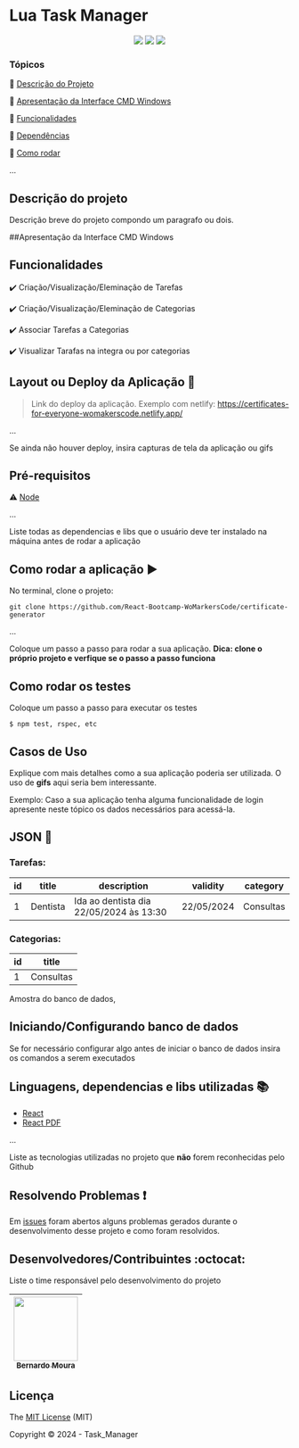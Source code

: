 <h1>Lua Task Manager</h1> 

<p align="center">
  <img src="https://img.shields.io/static/v1?label=Lua&message=v5.4.2&color=blue&style=for-the-badge&logo=LUA"/>
  <img src="http://img.shields.io/static/v1?label=License&message=MIT&color=green&style=for-the-badge"/>
  <img src="http://img.shields.io/static/v1?label=STATUS&message=CONCLUIDO&color=GREEN&style=for-the-badge"/>
</p>

### Tópicos 
:small_blue_diamond: [Descrição do Projeto](#descrição-do-projeto)

:small_blue_diamond: [Apresentação da Interface CMD Windows](#apresentação)

:small_blue_diamond: [Funcionalidades](#funcionalidades)

:small_blue_diamond: [Dependências](#dependências)

:small_blue_diamond: [Como rodar](#como-rodar-a-aplicação-arrow_forward)

... 


## Descrição do projeto 

<p align="justify">
  Descrição breve do projeto compondo um paragrafo ou dois. 
</p>

##Apresentação da Interface CMD Windows

## Funcionalidades

:heavy_check_mark: Criação/Visualização/Eleminação de Tarefas  

:heavy_check_mark: Criação/Visualização/Eleminação de Categorias

:heavy_check_mark: Associar Tarefas a Categorias  

:heavy_check_mark: Visualizar Tarafas na integra ou por categorias

## Layout ou Deploy da Aplicação :dash:

> Link do deploy da aplicação. Exemplo com netlify: https://certificates-for-everyone-womakerscode.netlify.app/

... 

Se ainda não houver deploy, insira capturas de tela da aplicação ou gifs

## Pré-requisitos

:warning: [Node](https://nodejs.org/en/download/)

...

Liste todas as dependencias e libs que o usuário deve ter instalado na máquina antes de rodar a aplicação 

## Como rodar a aplicação :arrow_forward:

No terminal, clone o projeto: 

```
git clone https://github.com/React-Bootcamp-WoMarkersCode/certificate-generator
```

... 

Coloque um passo a passo para rodar a sua aplicação. **Dica: clone o próprio projeto e verfique se o passo a passo funciona**

## Como rodar os testes

Coloque um passo a passo para executar os testes

```
$ npm test, rspec, etc 
```

## Casos de Uso

Explique com mais detalhes como a sua aplicação poderia ser utilizada. O uso de **gifs** aqui seria bem interessante. 

Exemplo: Caso a sua aplicação tenha alguma funcionalidade de login apresente neste tópico os dados necessários para acessá-la.

## JSON :floppy_disk:

### Tarefas: 

|id|title|description|validity|category|
| -------- |-------- |-------- |-------- |-------- |
|1|Dentista|Ida ao dentista dia 22/05/2024 às 13:30|22/05/2024|Consultas|

### Categorias:

|id|title|
| -------- |-------- |
|1|Consultas|

Amostra do banco de dados, 

## Iniciando/Configurando banco de dados

Se for necessário configurar algo antes de iniciar o banco de dados insira os comandos a serem executados 

## Linguagens, dependencias e libs utilizadas :books:

- [React](https://pt-br.reactjs.org/docs/create-a-new-react-app.html)
- [React PDF](https://react-pdf.org/)

...

Liste as tecnologias utilizadas no projeto que **não** forem reconhecidas pelo Github 

## Resolvendo Problemas :exclamation:

Em [issues]() foram abertos alguns problemas gerados durante o desenvolvimento desse projeto e como foram resolvidos.

## Desenvolvedores/Contribuintes :octocat:

Liste o time responsável pelo desenvolvimento do projeto

| [<img src="https://avatars2.githubusercontent.com/u/46378210?s=400&u=071f7791bb03f8e102d835bdb9c2f0d3d24e8a34&v=4" width=115><br><sub>Bernardo Moura</sub>](https://github.com/Diana-ops) |
| :---:  

## Licença 

The [MIT License]() (MIT)

Copyright :copyright: 2024 - Task_Manager
